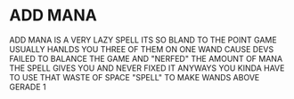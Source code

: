 # ADD MANA

ADD MANA IS A VERY LAZY SPELL ITS SO BLAND TO THE POINT GAME USUALLY HANLDS YOU THREE OF THEM ON ONE WAND CAUSE DEVS FAILED TO BALANCE THE GAME AND "NERFED" THE AMOUNT OF MANA THE SPELL GIVES YOU AND NEVER FIXED IT ANYWAYS YOU KINDA HAVE TO USE THAT WASTE OF SPACE "SPELL" TO MAKE WANDS ABOVE GERADE 1

